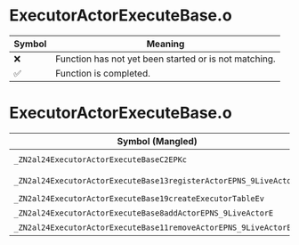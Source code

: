 # ExecutorActorExecuteBase.o
| Symbol | Meaning 
| ------------- | ------------- 
| :x: | Function has not yet been started or is not matching. 
| :white_check_mark: | Function is completed. 


# ExecutorActorExecuteBase.o
| Symbol (Mangled) | Symbol (Demangled) | Decompiled? |
| ------------- |  ------------- | ------------- |
| `_ZN2al24ExecutorActorExecuteBaseC2EPKc` | `al::ExecutorActorExecuteBase::ExecutorActorExecuteBase(char const*)` | :x: |
| `_ZN2al24ExecutorActorExecuteBase13registerActorEPNS_9LiveActorE` | `al::ExecutorActorExecuteBase::registerActor(al::LiveActor *)` | :x: |
| `_ZN2al24ExecutorActorExecuteBase19createExecutorTableEv` | `al::ExecutorActorExecuteBase::createExecutorTable(void)` | :x: |
| `_ZN2al24ExecutorActorExecuteBase8addActorEPNS_9LiveActorE` | `al::ExecutorActorExecuteBase::addActor(al::LiveActor *)` | :x: |
| `_ZN2al24ExecutorActorExecuteBase11removeActorEPNS_9LiveActorE` | `al::ExecutorActorExecuteBase::removeActor(al::LiveActor *)` | :x: |
